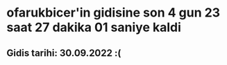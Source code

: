 # ofarukbicer'in gidisine son 4 gun 23 saat 27 dakika 01 saniye kaldi

## Gidis tarihi: 30.09.2022 :(